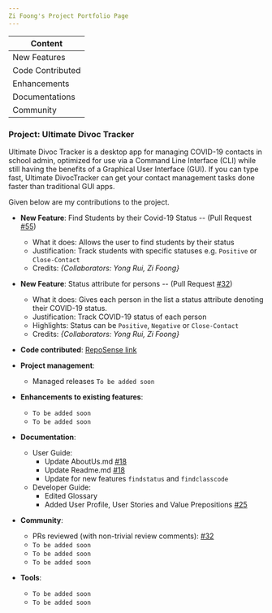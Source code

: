 ```yaml
---
Zi Foong's Project Portfolio Page
---
```

| Content          |
|------------------|
| New Features     |
| Code Contributed |
| Enhancements     |
| Documentations   |
| Community        |

### Project: Ultimate Divoc Tracker
Ultimate Divoc Tracker is a desktop app for managing COVID-19 contacts in school admin, optimized for use via a Command Line Interface (CLI) while still having the benefits of a Graphical User Interface (GUI). If you can type fast, Ultimate DivocTracker can get your contact management tasks done faster than traditional GUI apps.

Given below are my contributions to the project.

* **New Feature**: Find Students by their Covid-19 Status -- (Pull Request [\#55](https://github.com/AY2122S2-CS2103T-T12-1/tp/pull/55))
  * What it does: Allows the user to find students by their status
  * Justification: Track students with specific statuses e.g. `Positive` or `Close-Contact`
  * Credits: *{Collaborators: Yong Rui, Zi Foong}*

* **New Feature**: Status attribute for persons -- (Pull Request [\#32](https://github.com/AY2122S2-CS2103T-T12-1/tp/pull/32))
  * What it does: Gives each person in the list a status attribute denoting their COVID-19 status.
  * Justification: Track COVID-19 status of each person
  * Highlights: Status can be `Positive`, `Negative` or `Close-Contact`
  * Credits: *{Collaborators: Yong Rui, Zi Foong}*
  
* **Code contributed**: [RepoSense link]()
* **Project management**:
  * Managed releases `To be added soon`
* **Enhancements to existing features**:
  * `To be added soon`
  * `To be added soon`
* **Documentation**:
  * User Guide:
    * Update AboutUs.md [\#18](https://github.com/AY2122S2-CS2103T-T12-1/tp/pull/18)
    * Update Readme.md [\#18](https://github.com/AY2122S2-CS2103T-T12-1/tp/pull/18)
    * Update for new features `findstatus` and `findclasscode`
  * Developer Guide:
    * Edited Glossary
    * Added User Profile, User Stories and Value Prepositions [\#25](https://github.com/AY2122S2-CS2103T-T12-1/tp/pull/25)
* **Community**:
  * PRs reviewed (with non-trivial review comments): [\#32](https://github.com/AY2122S2-CS2103T-T12-1/tp/pull/32)
  * `To be added soon`
  * `To be added soon`
  * `To be added soon`
* **Tools**:
  * `To be added soon`
  * `To be added soon`